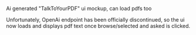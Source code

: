 Ai generated "TalkToYourPDF" ui mockup,  can load pdfs too

Unfortunately, OpenAi endpoint has been officially discontinued, so the ui now loads and displays pdf text once browse/selected and asked is clicked.
